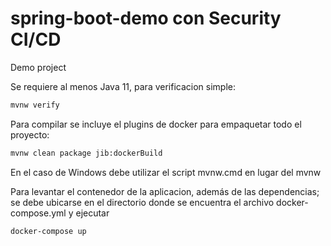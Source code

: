 # spring-boot-demo con Security CI/CD
Demo project

Se requiere al menos Java 11, para verificacion simple:

```bash
mvnw verify
```

Para compilar se incluye el plugins de docker para empaquetar todo el proyecto:

```bash
mvnw clean package jib:dockerBuild
```

En el caso de Windows debe utilizar el script mvnw.cmd en lugar del mvnw

Para levantar el contenedor de la aplicacion, además de las dependencias; se debe ubicarse en el directorio donde se encuentra el archivo docker-compose.yml y ejecutar

```bash
docker-compose up
```

